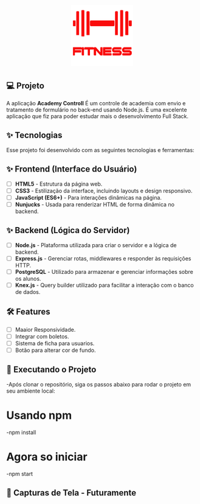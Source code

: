 
<h1 align="center">
  <img alt="Todo" height="160" title="academy_js" src="./midia/logo.png" />
</h1>





## 💻 Projeto

A aplicação **Academy Controll** É um controle de academia com envio e tratamento de formulário no back-end usando Node.js. É uma excelente aplicação que fiz para poder estudar mais o desenvolvimento Full Stack.

## ✨ Tecnologias

Esse projeto foi desenvolvido com as seguintes tecnologias e ferramentas:


## ✨ Frontend (Interface do Usuário)

-   [ ] **HTML5** - Estrutura da página web. 
-   [ ] **CSS3** - Estilização da interface, incluindo layouts e design responsivo.
-   [ ] **JavaScript (ES6+)** - Para interações dinâmicas na página.
-   [ ] **Nunjucks** - Usada para renderizar HTML de forma dinâmica no backend. 

## ✨ Backend (Lógica do Servidor)

-   [ ] **Node.js** - Plataforma utilizada para criar o servidor e a lógica de backend.
-   [ ] **Express.js** - Gerenciar rotas, middlewares e responder às requisições HTTP.
-   [ ] **PostgreSQL** - Utilizado para armazenar e gerenciar informações sobre os alunos.
-   [ ] **Knex.js** - Query builder utilizado para facilitar a interação com o banco de dados.

## :hammer_and_wrench: Features

-   [ ] Maaior Responsividade.
-   [ ] Integrar com boletos.
-   [ ] Sistema de ficha para usuarios.
-   [ ] Botão para alterar cor de fundo.

## 🚀 Executando o Projeto

-Após clonar o repositório, siga os passos abaixo para rodar o projeto em seu ambiente local:

# Usando npm
-npm install


# Agora so iniciar
-npm start

## 📸 Capturas de Tela -  Futuramente
  


